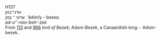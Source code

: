 H137  
אדני־בזק  
אֲדוֹנִי ־ בֶּזֶק ‎ ‘ădônı̂y - bezeq  
*ad-o‘‘-nee-beh‘-zek*  
From [113](h0113) and [966](h0966) *lord* *of* *Bezek*; *Adoni-Bezek*, a
Canaanitish king: - Adoni-bezek.  

